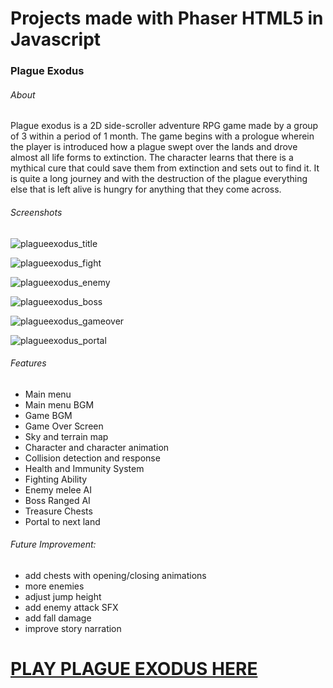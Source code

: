 # Projects made with Phaser HTML5 in Javascript

### Plague Exodus

###### About
Plague exodus is a 2D side-scroller adventure RPG game made by a group of 3 within a period of 1 month.  The game begins with a prologue wherein the player is introduced how a plague swept over the lands and drove almost all life forms to extinction.  The character learns that there is a mythical cure that could save them from extinction and sets out to find it.  It is quite a long journey and with the destruction of the plague everything else that is left alive is hungry for anything that they come across.

###### Screenshots
![plagueexodus_title](https://cloud.githubusercontent.com/assets/14798722/24197420/199c83ea-0f34-11e7-8503-121c356478ab.PNG)

![plagueexodus_fight](https://cloud.githubusercontent.com/assets/14798722/24197417/1991452a-0f34-11e7-8696-8bb091ad8beb.png)

![plagueexodus_enemy](https://cloud.githubusercontent.com/assets/14798722/24197416/199003fe-0f34-11e7-81ac-1df75d2a0dbd.PNG)

![plagueexodus_boss](https://cloud.githubusercontent.com/assets/14798722/24197414/198c14ce-0f34-11e7-87cc-47b302bbc429.PNG)

![plagueexodus_gameover](https://cloud.githubusercontent.com/assets/14798722/24197418/199643ae-0f34-11e7-8e2b-558ee7bfd586.PNG)

![plagueexodus_portal](https://cloud.githubusercontent.com/assets/14798722/24197419/19983d62-0f34-11e7-844a-7766ebb96a1d.PNG)

###### Features
* Main menu
* Main menu BGM
* Game BGM
* Game Over Screen
* Sky and terrain map
* Character and character animation
* Collision detection and response
* Health and Immunity System
* Fighting Ability
* Enemy melee AI
* Boss Ranged AI
* Treasure Chests
* Portal to next land

###### Future Improvement:
* add chests with opening/closing animations
* more enemies
* adjust jump height
* add enemy attack SFX
* add fall damage
* improve story narration

# [PLAY PLAGUE EXODUS HERE](https://rafaellepalmos.github.io/Phaser_Javascript/)
